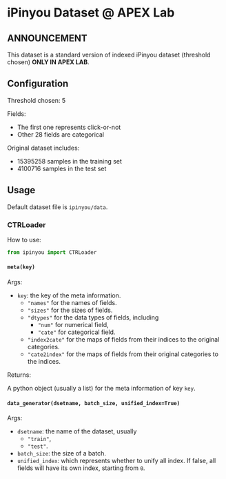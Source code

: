 # iPinyou Dataset @ APEX Lab

## ANNOUNCEMENT
This dataset is a standard version of indexed iPinyou dataset (threshold chosen) **ONLY IN APEX LAB**.

## Configuration
Threshold chosen: 5

Fields:

* The first one represents click-or-not
* Other 28 fields are categorical

Original dataset includes:

* 15395258 samples in the training set
* 4100716 samples in the test set

## Usage

Default dataset file is `ipinyou/data`.

### CTRLoader

How to use:

```python
from ipinyou import CTRLoader
```

#### `meta(key)`

Args:

* `key`: the key of the meta information.
	* `"names"` for the names of fields.
	* `"sizes"` for the sizes of fields.
	* `"dtypes"` for the data types of fields, including
		* `"num"` for numerical field,
		* `"cate"` for categorical field.
	* `"index2cate"` for the maps of fields from their indices to the original categories.
	* `"cate2index"` for the maps of fields from their original categories to the indices.
	
Returns:

A python object (usually a list) for the meta information of key `key`.

#### `data_generator(dsetname, batch_size, unified_index=True)`

Args:

* `dsetname`: the name of the dataset, usually
	* `"train"`,
	* `"test"`.
* `batch_size`: the size of a batch.
* `unified_index`: which represents whether to unify all index. If false, all fields will have its own index, starting from `0`.


